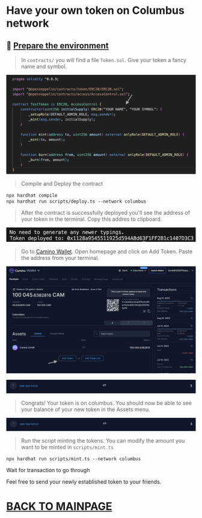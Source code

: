 # Have your own token on Columbus network

## 🏁 [Prepare the environment](https://github.com/chain4travel/camino-builder/README.MD#Quickstart)

> In `contracts/` you will find a file `Token.sol`. Give your token a fancy name and symbol.

![image](https://github.com/juuroudojo/images/blob/main/Image%2018.08.2023%20at%2001.03.jpeg)

> Compile and Deploy the contract

```
npx hardhat compile
npx hardhat run scripts/deploy.ts --network columbus
```


> After the contract is successfully deployed you'll see the address of your token in the terminal. Copy this addres to clipboard.

![image](https://github.com/juuroudojo/images/blob/main/Image%2018.08.2023%20at%2001.16.jpeg)

> Go to [Camino Wallet](https://suite.camino.network). Open homepage and click on Add Token. Paste the address from your terminal.

![image](https://github.com/juuroudojo/images/blob/main/Image%2018.08.2023%20at%2001.21.jpeg)

![image](https://github.com/juuroudojo/images/blob/main/Image%2018.08.2023%20at%2001.29.jpeg)

> Congrats! Your token is on columbus. You should now be able to see your balance of your new token in the Assets menu.

![image](https://github.com/juuroudojo/images/blob/main/Image%2018.08.2023%20at%2001.34.jpeg)

> Run the script minting the tokens. You can modify the amount you want to be minted in `scripts/mint.ts`

```
npx hardhat run scripts/mint.ts --network columbus
```
Wait for transaction to go through

Feel free to send your newly established token to your friends.




# [BACK TO MAINPAGE](https://github.com/chain4travel/camino-builder)